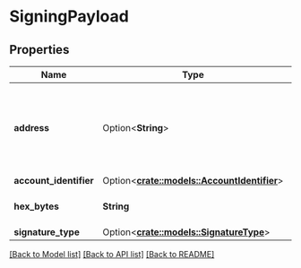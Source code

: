 # SigningPayload

## Properties

Name | Type | Description | Notes
------------ | ------------- | ------------- | -------------
**address** | Option<**String**> | [DEPRECATED by `account_identifier` in `v1.4.4`] The network-specific address of the account that should sign the payload.  | [optional]
**account_identifier** | Option<[**crate::models::AccountIdentifier**](AccountIdentifier.md)> |  | [optional]
**hex_bytes** | **String** | Hex-encoded string of the payload bytes.  | 
**signature_type** | Option<[**crate::models::SignatureType**](SignatureType.md)> |  | [optional]

[[Back to Model list]](../README.md#documentation-for-models) [[Back to API list]](../README.md#documentation-for-api-endpoints) [[Back to README]](../README.md)


